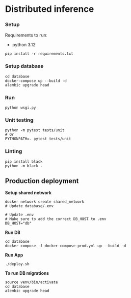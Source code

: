 # Distributed inference

### Setup

Requirements to run:

- python 3.12

```
pip install -r requirements.txt
```

### Setup database

```
cd database
docker-compose up --build -d
alembic upgrade head
```

### Run

```
python wsgi.py
```

### Unit testing

```shell
python -m pytest tests/unit
# Or
PYTHONPATH=. pytest tests/unit
```

### Linting

```shell
pip install black
python -m black .
```


## Production deployment

**Setup shared network**
```
docker network create shared_network
# Update database/.env

# Update .env
# Make sure to add the correct DB_HOST to .env
DB_HOST="db"
```

**Run DB**
```
cd database
docker compose -f docker-compose-prod.yml up --build -d
```

**Run App**
```
./deploy.sh
```


**To run DB migrations**
```
source venv/bin/activate
cd database
alembic upgrade head
```
